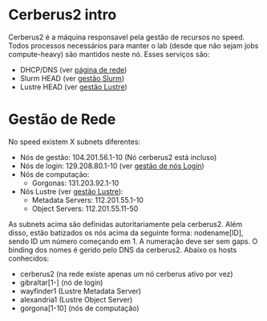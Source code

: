 # Cerberus2 intro
Cerberus2 é a máquina responsavel pela gestão de recursos no speed. Todos processos necessários para manter o lab (desde que não sejam jobs compute-heavy) são mantidos neste nó. Esses serviços são:
 - DHCP/DNS (ver [página de rede](management/rede.md))
 - Slurm HEAD (ver [gestão Slurm](management/slurm.md))
 - Lustre HEAD (ver [gestão Lustre](management/lustre.md))

# Gestão de Rede
No speed existem X subnets diferentes:
 - Nós de gestão: 104.201.56.1-10 (Nó cerberus2 está incluso)
 - Nós de login: 129.208.80.1-10 (ver [gestão de nós Login](management/login.md))
 - Nós de computação:
   - Gorgonas: 131.203.92.1-10
 - Nós Lustre (ver [gestão Lustre](management/lustre.md)):
   - Metadata Servers: 112.201.55.1-10
   - Object Servers: 112.201.55.11-50

As subnets acima são definidas autoritariamente pela cerberus2. Além disso, estão batizados os nós acima da seguinte forma: nodename[ID], sendo ID um número começando em 1. A numeração deve ser sem gaps. O binding dos nomes é gerido pelo DNS da cerberus2. Abaixo os hosts conhecidos:
 - cerberus2 (na rede existe apenas um nó cerberus ativo por vez)
 - gibraltar[1-] (nó de login)
 - wayfinder1 (Lustre Metadata Server)
 - alexandria1 (Lustre Object Server)
 - gorgona[1-10] (nós de computação)


